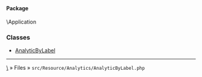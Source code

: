 ## 

#### Package
\Application







### Classes
* [AnalyticByLabel](classes/AnalyticByLabel)






***
[\\](Home) » Files » `src/Resource/Analytics/AnalyticByLabel.php`